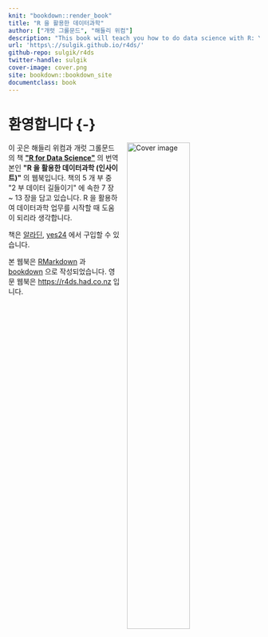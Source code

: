 ```yaml
---
knit: "bookdown::render_book"
title: "R 을 활용한 데이터과학"
author: ["개럿 그롤문드", "해들리 위컴"]
description: "This book will teach you how to do data science with R: You'll learn how to get your data into R, get it into the most useful structure, transform it, visualise it and model it. In this book, you will find a practicum of skills for data science. Just as a chemist learns how to clean test tubes and stock a lab, you'll learn how to clean data and draw plots---and many other things besides. These are the skills that allow data science to happen, and here you will find the best practices for doing each of these things with R. You'll learn how to use the grammar of graphics, literate programming, and reproducible research to save time. You'll also learn how to manage cognitive resources to facilitate discoveries when wrangling, visualising, and exploring data."
url: 'https\://sulgik.github.io/r4ds/'
github-repo: sulgik/r4ds
twitter-handle: sulgik
cover-image: cover.png
site: bookdown::bookdown_site
documentclass: book
---
```


# 환영합니다 {-} 

<img src="IMG_5734.jpg" height="50%" width ="50%" alt="Cover image" align="right" style="margin: 0 1em 0 1em" /> 이 곳은 해들리 위컴과 개럿 그롤문드의 책 [**"R for Data Science"**](http://amzn.to/2aHLAQ1) 의 번역본인 **"R 을 활용한 데이터과학 (인사이트)"** 의 웹북입니다. 책의 5 개 부 중 "2 부 데이터 길들이기" 에 속한 7 장 ~ 13 장을 담고 있습니다. R 을 활용하여 데이터과학 업무를 시작할 때 도움이 되리라 생각합니다. 

책은 [알라딘](http://aladin.kr/p/K2RFR), [yes24](http://www.yes24.com/24/Goods/67856488?Acode=101) 에서 구입할 수 있습니다.

본 웹북은 [RMarkdown](https://rmarkdown.rstudio.com) 과 [bookdown](https://bookdown.org) 으로 작성되었습니다. 영문 웹북은 <https://r4ds.had.co.nz> 입니다.
